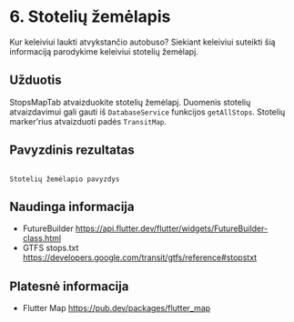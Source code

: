 # 6. Stotelių žemėlapis

Kur keleiviui laukti atvykstančio autobuso? Siekiant keleiviui suteikti šią informaciją parodykime keleiviui
stotelių žemėlapį.

## Užduotis

StopsMapTab atvaizduokite stotelių žemėlapį. Duomenis stotelių atvaizdavimui gali gauti iš `DatabaseService`
funkcijos `getAllStops`. Stotelių marker'rius atvaizduoti padės `TransitMap`.

## Pavyzdinis rezultatas

```{figure} /images/exercises/6-stoteliu-zemelapis.png

Stotelių žemėlapio pavyzdys
```

## Naudinga informacija

- FutureBuilder https://api.flutter.dev/flutter/widgets/FutureBuilder-class.html
- GTFS stops.txt https://developers.google.com/transit/gtfs/reference#stopstxt

## Platesnė informacija

- Flutter Map https://pub.dev/packages/flutter_map
